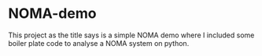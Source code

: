 # NOMA-demo
This project as the title says is a simple NOMA demo where I included some boiler plate code to analyse a NOMA system on python. 

